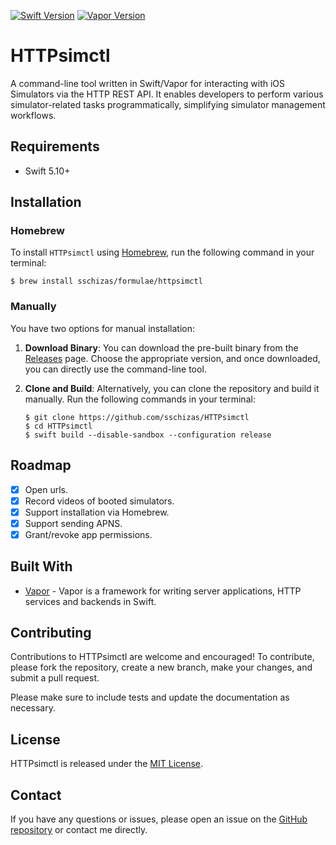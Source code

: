 [![Swift Version](https://img.shields.io/badge/Swift-5.8-brightgreen.svg)](http://swift.org)
[![Vapor Version](https://img.shields.io/badge/Vapor-4-30B6FC.svg)](http://vapor.codes)

# HTTPsimctl

A command-line tool written in Swift/Vapor for interacting with iOS Simulators via the HTTP REST API. It enables developers to perform various simulator-related tasks programmatically, simplifying simulator management workflows.

## Requirements

- Swift 5.10+

## Installation

### Homebrew

To install `HTTPsimctl` using [Homebrew](https://brew.sh/), run the following command in your terminal:

```terminal
$ brew install sschizas/formulae/httpsimctl
```

### Manually

You have two options for manual installation:

1. **Download Binary**: You can download the pre-built binary from the [Releases](https://github.com/sschizas/HTTPsimctl/releases) page. Choose the appropriate version, and once downloaded, you can directly use the command-line tool.

2. **Clone and Build**: Alternatively, you can clone the repository and build it manually. Run the following commands in your terminal:

   ```terminal
   $ git clone https://github.com/sschizas/HTTPsimctl
   $ cd HTTPsimctl
   $ swift build --disable-sandbox --configuration release
   ```

## Roadmap
- [x] Open urls.
- [x] Record videos of booted simulators.
- [x] Support installation via Homebrew.
- [x] Support sending APNS.
- [x] Grant/revoke app permissions.

## Built With

* [Vapor](https://vapor.codes) - Vapor is a framework for writing server applications, HTTP services and backends in Swift.

## Contributing

Contributions to HTTPsimctl are welcome and encouraged! To contribute, please fork the repository, create a new branch, make your changes, and submit a pull request.

Please make sure to include tests and update the documentation as necessary.

## License

HTTPsimctl is released under the [MIT License](https://github.com/sschizas/HTTPsimctl/blob/main/LICENSE).

## Contact

If you have any questions or issues, please open an issue on the [GitHub repository](https://github.com/sschizas/HTTPsimctl/issues) or contact me directly.
